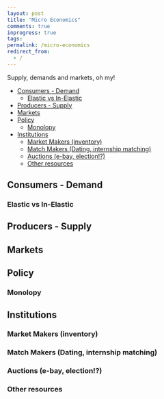 ```yaml
---
layout: post
title: "Micro Economics"
comments: true
inprogress: true
tags:
permalink: /micro-economics
redirect_from:
  - /
---
```


Supply, demands and markets, oh my!

<!-- prettier-ignore-start -->
<!-- vim-markdown-toc GFM -->

- [Consumers - Demand](#consumers---demand)
    - [Elastic vs In-Elastic](#elastic-vs-in-elastic)
- [Producers - Supply](#producers---supply)
- [Markets](#markets)
- [Policy](#policy)
    - [Monolopy](#monolopy)
- [Institutions](#institutions)
    - [Market Makers (inventory)](#market-makers-inventory)
    - [Match Makers (Dating, internship matching)](#match-makers-dating-internship-matching)
    - [Auctions (e-bay, election!?)](#auctions-e-bay-election)
    - [Other resources](#other-resources)

<!-- vim-markdown-toc -->
<!-- prettier-ignore-end -->

## Consumers - Demand

### Elastic vs In-Elastic

## Producers - Supply

## Markets

## Policy

### Monolopy

## Institutions

### Market Makers (inventory)

### Match Makers (Dating, internship matching)

### Auctions (e-bay, election!?)

### Other resources

